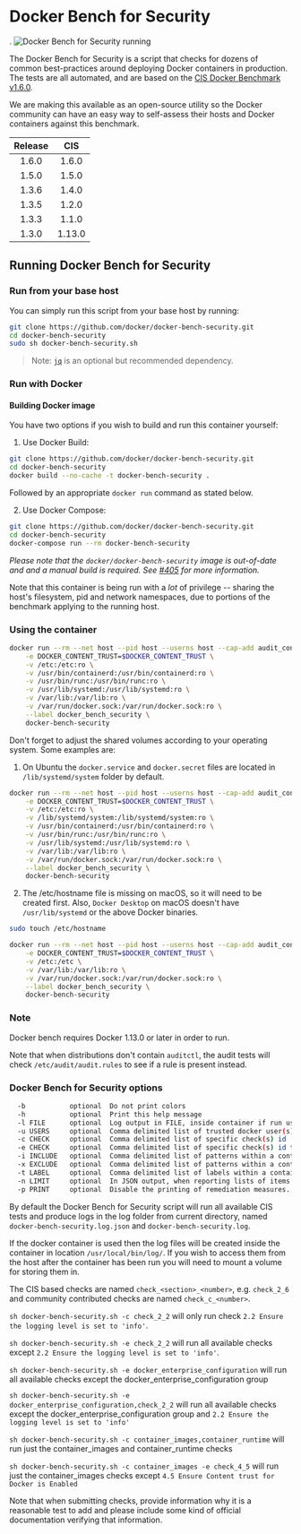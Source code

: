 # Docker Bench for Security
.
![Docker Bench for Security running](img/benchmark_log.png)

The Docker Bench for Security is a script that checks for dozens of common best-practices around deploying Docker containers in production. The tests are all automated, and are based on the [CIS Docker Benchmark v1.6.0](https://www.cisecurity.org/benchmark/docker/).

We are making this available as an open-source utility so the Docker community can have an easy way to self-assess their hosts and Docker containers against this benchmark.

Release | CIS |
:---:|:---:|
1.6.0|1.6.0|
1.5.0|1.5.0|
1.3.6|1.4.0|
1.3.5|1.2.0|
1.3.3|1.1.0|
1.3.0|1.13.0|

## Running Docker Bench for Security

### Run from your base host

You can simply run this script from your base host by running:

```sh
git clone https://github.com/docker/docker-bench-security.git
cd docker-bench-security
sudo sh docker-bench-security.sh
```

> Note: [`jq`](https://jqlang.github.io/jq/) is an optional but recommended dependency.

### Run with Docker

#### Building Docker image

You have two options if you wish to build and run this container yourself:

1. Use Docker Build:

```sh
git clone https://github.com/docker/docker-bench-security.git
cd docker-bench-security
docker build --no-cache -t docker-bench-security .
```

Followed by an appropriate `docker run` command as stated below.

2. Use Docker Compose:

```sh
git clone https://github.com/docker/docker-bench-security.git
cd docker-bench-security
docker-compose run --rm docker-bench-security
```

_Please note that the `docker/docker-bench-security` image is out-of-date and and a manual build is required. See [#405](https://github.com/docker/docker-bench-security/issues/405) for more information._

Note that this container is being run with a *lot* of privilege -- sharing the host's filesystem, pid and network namespaces, due to portions of the benchmark applying to the running host.

### Using the container

```sh
docker run --rm --net host --pid host --userns host --cap-add audit_control \
    -e DOCKER_CONTENT_TRUST=$DOCKER_CONTENT_TRUST \
    -v /etc:/etc:ro \
    -v /usr/bin/containerd:/usr/bin/containerd:ro \
    -v /usr/bin/runc:/usr/bin/runc:ro \
    -v /usr/lib/systemd:/usr/lib/systemd:ro \
    -v /var/lib:/var/lib:ro \
    -v /var/run/docker.sock:/var/run/docker.sock:ro \
    --label docker_bench_security \
    docker-bench-security
```

Don't forget to adjust the shared volumes according to your operating system.
Some examples are:

1. On Ubuntu the `docker.service` and `docker.secret` files are located in
   `/lib/systemd/system` folder by default.

```sh
docker run --rm --net host --pid host --userns host --cap-add audit_control \
    -e DOCKER_CONTENT_TRUST=$DOCKER_CONTENT_TRUST \
    -v /etc:/etc:ro \
    -v /lib/systemd/system:/lib/systemd/system:ro \
    -v /usr/bin/containerd:/usr/bin/containerd:ro \
    -v /usr/bin/runc:/usr/bin/runc:ro \
    -v /usr/lib/systemd:/usr/lib/systemd:ro \
    -v /var/lib:/var/lib:ro \
    -v /var/run/docker.sock:/var/run/docker.sock:ro \
    --label docker_bench_security \
    docker-bench-security
```

2. The /etc/hostname file is missing on macOS, so it will need to be created first. Also, `Docker Desktop` on macOS doesn't have `/usr/lib/systemd` or the above Docker
    binaries.

```sh
sudo touch /etc/hostname

docker run --rm --net host --pid host --userns host --cap-add audit_control \
    -e DOCKER_CONTENT_TRUST=$DOCKER_CONTENT_TRUST \
    -v /etc:/etc \
    -v /var/lib:/var/lib:ro \
    -v /var/run/docker.sock:/var/run/docker.sock:ro \
    --label docker_bench_security \
    docker-bench-security
```

### Note

Docker bench requires Docker 1.13.0 or later in order to run.

Note that when distributions don't contain `auditctl`, the audit tests will check `/etc/audit/audit.rules` to see if a rule is present instead.

### Docker Bench for Security options

```sh
  -b           optional  Do not print colors
  -h           optional  Print this help message
  -l FILE      optional  Log output in FILE, inside container if run using docker
  -u USERS     optional  Comma delimited list of trusted docker user(s)
  -c CHECK     optional  Comma delimited list of specific check(s) id
  -e CHECK     optional  Comma delimited list of specific check(s) id to exclude
  -i INCLUDE   optional  Comma delimited list of patterns within a container or image name to check
  -x EXCLUDE   optional  Comma delimited list of patterns within a container or image name to exclude from check
  -t LABEL     optional  Comma delimited list of labels within a container or image to check
  -n LIMIT     optional  In JSON output, when reporting lists of items (containers, images, etc.), limit the number of reported items to LIMIT. Default 0 (no limit).
  -p PRINT     optional  Disable the printing of remediation measures. Default: print remediation measures.
```

By default the Docker Bench for Security script will run all available CIS tests and produce
logs in the log folder from current directory, named `docker-bench-security.log.json` and
`docker-bench-security.log`.

If the docker container is used then the log files will be created inside the container in location `/usr/local/bin/log/`. If you wish to access them from the host after the container has been run you will need to mount a volume for storing them in.

The CIS based checks are named `check_<section>_<number>`, e.g. `check_2_6` and community contributed checks are named `check_c_<number>`.

`sh docker-bench-security.sh -c check_2_2` will only run check `2.2 Ensure the logging level is set to 'info'`.

`sh docker-bench-security.sh -e check_2_2` will run all available checks except `2.2 Ensure the logging level is set to 'info'`.

`sh docker-bench-security.sh -e docker_enterprise_configuration` will run all available checks except the docker_enterprise_configuration group

`sh docker-bench-security.sh -e docker_enterprise_configuration,check_2_2` will run all available checks except the docker_enterprise_configuration group and `2.2 Ensure the logging level is set to 'info'`

`sh docker-bench-security.sh -c container_images,container_runtime` will run just the container_images and container_runtime checks

`sh docker-bench-security.sh -c container_images -e check_4_5` will run just the container_images checks except `4.5 Ensure Content trust for Docker is Enabled`

Note that when submitting checks, provide information why it is a reasonable test to add and please include some kind of official documentation verifying that information.
